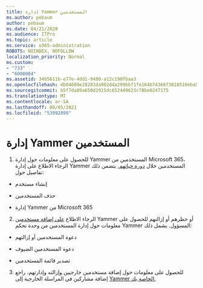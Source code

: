 ```yaml
---
title: إدارة Yammer المستخدمين
ms.author: pebaum
author: pebaum
ms.date: 04/21/2020
ms.audience: ITPro
ms.topic: article
ms.service: o365-administration
ROBOTS: NOINDEX, NOFOLLOW
localization_priority: Normal
ms.custom:
- "733"
- "6000004"
ms.assetid: 34b5611b-e77e-4dd1-9480-a12c190fbaa3
ms.openlocfilehash: db84609e28283da902d4a299bbf1fe164b74366f3818510eba5f10d2ebbdf4f0
ms.sourcegitcommit: b5f7da89a650d2915dc652449623c78be6247175
ms.translationtype: MT
ms.contentlocale: ar-SA
ms.lasthandoff: 08/05/2021
ms.locfileid: "53992899"
---
```

# <a name="managing-yammer-users"></a>إدارة Yammer المستخدمين

1. للحصول على معلومات حول إدارة Yammer المستخدمين من Microsoft 365، الرجاء الاطلاع على إدارة Yammer المستخدمين خلال [دورة حياتهم.](https://docs.microsoft.com/yammer/manage-yammer-users/manage-users-across-their-lifecycle) يتضمن ذلك تفاصيل حول:

  - إنشاء مستخدم

  - حذف المستخدمين

  - إدارة Yammer من Microsoft 365

2. الرجاء الاطلاع [على إضافة مستخدمين](https://docs.microsoft.com/yammer/manage-yammer-users/add-block-or-remove-users) Yammer أو حظرهم أو إزالتهم للحصول على معلومات حول إدارة المستخدمين من وحدة تحكم Yammer المسؤول. يشمل ذلك:

  - دعوة المستخدمين أو إزالتهم

  - دعوة المستخدمين الضيوف

  - تصدير قائمة المستخدمين

3. للحصول على معلومات حول إضافة مستخدمين خارجيين وإزالته وإدارتهم، راجع إضافة مشاركين في المراسلة الخارجية إلى [Yammer الخاصة بك.](https://docs.microsoft.com/yammer/work-with-external-users/add-external-participants)
